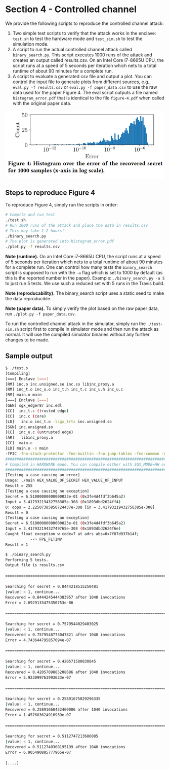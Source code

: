 # Section 4 - Controlled channel

We provide the following scripts to reproduce the controlled channel attack: 

 1. Two simple test scripts to verify that the attack works in the enclave: `test.sh` to test the hardware mode and `test_sim.sh` to test the simulation mode.
 2. A script to run the actual controlled channel attack called `binary_search.py`. This script executes 1000 runs of the attack and creates an output called results.csv. On an Intel Core i7-8665U CPU, the script runs at a speed of 5 seconds per iteration which nets to a total runtime of about 90 minutes for a complete run.
 3. A script to evaluate a generated csv file and output a plot. You can control the input file to generate plots from different sources, e.g., `eval.py -f results.csv` or `eval.py -f paper_data.csv` to use the raw data used for the paper Figure 4. The eval script outputs a file named `histogram_error.pdf` that is identical to the file `figure-4.pdf` when called with the original paper data.

![Figure4 screenshot](figure4.png)

## Steps to reproduce Figure 4

To reproduce Figure 4, simply run the scripts in order:

```bash
# Compile and run test
./test.sh
# Run 1000 runs of the attack and place the data in results.csv
# This may take 1-2 hours!
./binary_search.py
# The plot is generated into histogram_error.pdf
./plot.py -f results.csv
```
**Note (runtime).** On an Intel Core i7-8665U CPU, the script runs at a speed of 5 seconds per iteration which nets to a total runtime of about 90 minutes for a complete run. One can control how many tests the `binary_search` script is supposed to run with the `-a` flag which is set to 1000 by default (as this is the reported number in the paper). Example: `./binary_search.py -a 5` to just run 5 tests. We use such a reduced set with 5 runs in the Travis build.

**Note (reproducability).** The binary_search script uses a static seed to make the data reproducible.

**Note (paper data).** To simply verify the plot based on the raw paper data, run `./plot.py -f paper_data.csv`.

To run the controlled channel attack in the simulator, simply run the `./test-sim.sh` script first to compile in simulator mode and then run the attack as normal. It will use the compiled simulator binaries without any further changes to be made.

## Sample output

```bash
$ ./test.s
[Compiling]
[===] Enclave [===]
[RM] inc.o inc.unsigned.so inc.so libinc_proxy.a
[RM] inc_t.o inc_u.o inc_t.h inc_t.c inc_u.h inc_u.c
[RM] main.o main
[===] Enclave [===]
[GEN] sgx_edger8r inc.edl
[CC]  inc_t.c (trusted edge)
[CC]  inc.c (core)
[LD]   inc.o inc_t.o -lsgx_trts inc.unsigned.so
[SGN] inc.unsigned.so
[CC]  inc_u.c (untrusted edge)
[AR]   libinc_proxy.a
[CC]  main.c
[LD] main.o -o main
-fPIC -fno-stack-protector -fno-builtin -fno-jump-tables -fno-common -Wno-attributes -g -D_GNU_SOURCE 
###########################################################################################
# Compiled in HARDWARE mode. You can compile either with SGX_MODE=HW or SGX_MODE=SIM #
###########################################################################################
[Testing a case causing an error]
Usage: ./main HEX_VALUE_OF_SECRET HEX_VALUE_OF_INPUT
Result = 255
[Testing a case causing no exception]
Secret = 6.51000000000000023e-01 (0x3fe4d4fdf3b645a2)
Input = 3.41793219432756385e-308 (0x1893dbd2624ff4)
0: oops = 2.22507385850724437e-308 [in = 3.41793219432756385e-308]
Result = 0
[Testing a case causing an exception]
Secret = 6.51000000000000023e-01 (0x3fe4d4fdf3b645a2)
Input = 3.41793219432749765e-308 (0x1893dbd2624f6e)
Caught float exception w code=7 at adrs abs=0x7f87d037b14f;
           --> FPE_FLTINV
Result = 1
```

```bash
$ ./binary_search.py
Performing 5 tests.
Output file is results.csv

========================================================================

Searching for secret = 0.8444218515250481
|value| < 1, continue...
Recovered = 0.8444245444383957 after 1040 invocations
Error = 2.6929133475350753e-06

========================================================================

Searching for secret = 0.7579544029403025
|value| < 1, continue...
Recovered = 0.7579548773047821 after 1040 invocations
Error = 4.743644795857094e-07

========================================================================

Searching for secret = 0.420571580830845
|value| < 1, continue...
Recovered = 0.4205709885208686 after 1040 invocations
Error = 5.923099763993633e-07

========================================================================

Searching for secret = 0.25891675029296335
|value| < 1, continue...
Recovered = 0.25891660452460086 after 1040 invocations
Error = 1.457683624916939e-07

========================================================================

Searching for secret = 0.5112747213686085
|value| < 1, continue...
Recovered = 0.5112740308195199 after 1040 invocations
Error = 6.905490885777965e-07

[....]
```
